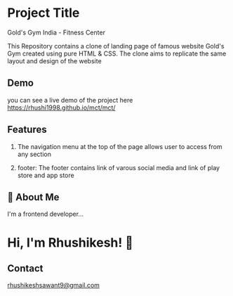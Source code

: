 # Project Title
Gold's Gym India - Fitness Center

This Repository contains a clone of landing page of famous website Gold's Gym created using pure HTML & CSS. The clone aims to replicate the same layout and design of the website
## Demo

you  can  see a live demo of the project here
https://rhushi1998.github.io/mct/mct/


## Features

1. The navigation menu at the top of the page allows      user to access from any section

2. footer: The footer contains link of varous social media and link of play store and app store


## 🚀 About Me
 I'm a frontend  developer...


# Hi, I'm Rhushikesh! 👋


## Contact
rhushikeshsawant9@gmail.com
